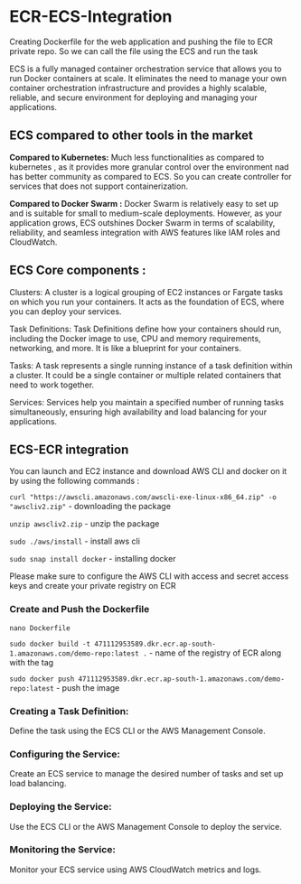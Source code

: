 # ECR-ECS-Integration
Creating Dockerfile for the web application and pushing the file to ECR private repo. So we can call the file using the ECS and run the task

ECS is a fully managed container orchestration service that allows you to run Docker containers at scale. It eliminates the need to manage your own container orchestration infrastructure and provides a highly scalable, reliable, and secure environment for deploying and managing your applications.

## ECS compared to other tools in the market

**Compared to Kubernetes:** Much less functionalities as compared to kubernetes , as it provides more granular control over the environment nad has better community as compared to ECS. So you can create controller for services that does not support containerization.

**Compared to Docker Swarm :** Docker Swarm is relatively easy to set up and is suitable for small to medium-scale deployments. However, as your application grows, ECS outshines Docker Swarm in terms of scalability, reliability, and seamless integration with AWS features like IAM roles and CloudWatch.

## ECS Core components : 

Clusters:
A cluster is a logical grouping of EC2 instances or Fargate tasks on which you run your containers. It acts as the foundation of ECS, where you can deploy your services.

Task Definitions:
Task Definitions define how your containers should run, including the Docker image to use, CPU and memory requirements, networking, and more. It is like a blueprint for your containers.

Tasks:
A task represents a single running instance of a task definition within a cluster. It could be a single container or multiple related containers that need to work together.

Services:
Services help you maintain a specified number of running tasks simultaneously, ensuring high availability and load balancing for your applications.

## ECS-ECR integration 

You can launch and EC2 instance and download AWS CLI and docker on it by using the following commands : 

`curl "https://awscli.amazonaws.com/awscli-exe-linux-x86_64.zip" -o "awscliv2.zip"` - downloading the package 

`unzip awscliv2.zip` - unzip the package

`sudo ./aws/install` - install aws cli 

`sudo snap install docker` - installing docker

Please make sure to configure the AWS CLI with access and secret access keys and create your private registry on ECR

### Create and Push the Dockerfile ###

`nano Dockerfile`

`sudo docker build -t 471112953589.dkr.ecr.ap-south-1.amazonaws.com/demo-repo:latest .` - name of the registry of ECR along with the tag

`sudo docker push 471112953589.dkr.ecr.ap-south-1.amazonaws.com/demo-repo:latest` - push the image

### Creating a Task Definition: ###
Define the task using the ECS CLI or the AWS Management Console.

### Configuring the Service: ###
Create an ECS service to manage the desired number of tasks and set up load balancing.

### Deploying the Service: ###
Use the ECS CLI or the AWS Management Console to deploy the service.

### Monitoring the Service: ###
Monitor your ECS service using AWS CloudWatch metrics and logs.


